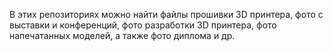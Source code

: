 В этих репозиториях можно найти файлы прошивки 3D принтера, фото с выставки и конференций, фото разработки 3D принтера, фото напечатанных моделей, а также фото диплома и др.
